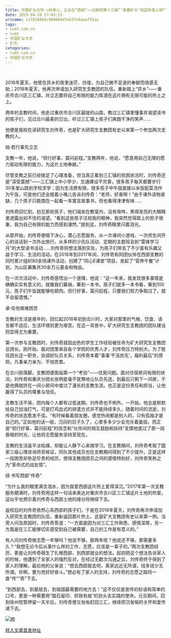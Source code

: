 ```yaml
---
title: 中国矿业大学->好男儿，立志在“西部”——记我校第十三届“‘青春矿大’校园年度人物”体育学院刘传奇 | cumt.com.cn
date: 2019-04-28 17:03:13
urlname: c1f810884c909004d7eb37e9aaaf55ae
tags: 
- cumt.com.cn
- cumt
- 中国矿业大学
- 矿大
categories:
- cumt.com.cn
- 中国矿业大学
---
```


 

2016年夏天，他曾在异乡的夜里迷茫、彷徨，为自己微不足道的奉献而倍感无助；2018年夏天，他再次申请加入研究生支教团的队伍，重新踏上“异乡”——重庆市合川区三汇镇，并立志要将自己有限的能力挥洒在这片拥有无限可能的热土之上。

两年的支教时间，他走过重庆市合川区最陡的山路，教过三汇镇里懂事并渴望读书的孩子们，见过合川最美的日出，听过三汇镇上孩子们爽朗干净的笑声……

他便是我校在读研究生刘传奇，也是矿大研究生支教团有史以来第一个参加两次支教的人。       

始·若行事先立志

支教一年，他说，“但行好事，莫问前程。”支教两年，他说，“愿意用自己无限的愿力驱动有限的能力，为这片土地奉献。”

尽管支教之前已经做足了心理准备，但当真正看到三汇镇的贫困状况时，刘传奇还是“深受震撼”——三汇镇上中小学少，交通建设不完善，很多孩子每天都要步行30多里山路到学校求学；因为生活费有限，很多孩子中午就直接以米饭配菜汤作为午饭，可是他们还会抿着小嘴儿告诉刘传奇：“老师，好香啊！”由于课外读物紧缺，几个孩子只能围在一起看一本寓言故事书，但也看得津津有味……

刘传奇回忆到，初见那些孩子，他们端坐在教室内，没有喧哗，黑得发亮的大眼睛里透露出抑不住的渴望。“看到这些孩子注视我的眼神，我突然觉得肩上的担子很重，我为自己有限的能力而感到凄然。”提到这，刘传奇眼里闪着泪光。

从那开始，刘传奇便暗下决心，潜心志愿服务。从一次课间小游戏、一次师生间开心的谈话到一次外出旅行，从多样的少先队活动、定期的主题班会到“雷锋学习月”的大型读书活动……刘传奇将想法落到实处，为孩子们带去了不少富有乐趣又益于学习、生活的活动。在2016年到2017年间，刘传奇和同团伙伴在西部支教的同时累计组织80余场课外活动，创建了“同心E课堂”项目，发起了“营养午餐”计划，为山区募集共30余万元基金和物品。

在一次次活动中，刘传奇感悟出一个道理，他说：“这一年来，我发现很多事情是确确实实有意义的，就像我们募捐，筹到一本书，孩子们就多一本书看，筹到100元，孩子们午饭就能够吃顿肉。但行好事，莫问前程，只要我们努力争取过了，就不会留遗憾。”       

承·任他艰难困苦

支教的生活是艰辛的，回忆起2016年初到合川时，大家对那里的气候、饮食、语言都不适应，生活环境则更为艰苦。在这一背景中，矿大研究生支教团的团队建设则显得尤为重要。

第一次参与支教团时，刘传奇就因出色的学生工作经验被任命为矿大研究生支教团总团长。刚开始，面对团里来自各个学院的优秀人才，刘传奇压力特别大。为了胜任团长这一职务，协调好队员关系，刘传奇本着“事事‘干活优先’，福利最后”的原则，凡事亲力亲为、不怕苦累。

在合川刚落脚，支教团便面临第一个“考验”——住房问题。面对住宿房间有限的状况，刘传奇和重庆分团长张明星毫不犹豫地让队员先选，到最后只剩下一间房，于是他俩就挤在一间小房间中度过了漫长的支教生涯。也正是这份责任和担当，让他赢得了队员的尊重与信任。

支教生活不易，团内每个人都有过低迷期，刘传奇也不例外。一开始，他总是默默给自己加油打气，可是打鸡血式的排遣方式并不能持续多久，随着时间的流逝，刘传奇的状态愈发不佳。“有时候看着朋友圈，感觉热闹都是别人的，只有孤独才是自己的。”正如他的话一般，沉闷的日子久了，心里多多少少会充斥着委屈。而正是“但行好事，莫问前程”的信念和“伙伴间的相互鼓励和扶持”支撑他度过了那一段昏暗的时光，让他将志愿服务坚持至现在。

支教的生活虽平淡枯燥，却能让人静下心来搞学习。在支教期间，刘传奇考取了国家三级心理咨询师资格证，同队其他成员也在支教期间得到了不少提升。正是这样一段困苦却弥足珍贵的经历，使得支教团团员之间的感情特别好，刘传奇笑称之为“革命式的战友情”。        

续·书写西部“传奇”

“为什么我的眼里满含泪水，因为我爱西部这片热土爱得深沉。”2017年第一次支教服务期满时，刘传奇用这样一句话来表达对重庆市合川区三汇镇这片土地的热爱。这似乎也预示着刘传奇与西部土地的缘分将继续下去。

返校后的刘传奇依然心系西部的孩子们，于是在2018年夏天，刘传奇再次申请加入研究生支教团的队伍，重新返回那片热土。这是矿大支教团有史以来第一例。当旁人问及原因时，刘传奇答道：“一方面是因为对三汇工作熟悉、感情深厚，另一方面是在三汇能够切实感受到自己被需要，自己的工作是有意义的。”

有人问刘传奇做志愿一年够吗？他说不够。那两年呢？他说还不够。那需要多久？“我想无论今后从事什么样的工作，志愿，应该是一辈子的。”两次支教团经历，更是让刘传奇萌生了扎根西部、到西部就业的想法。起初把这个想法告诉家人的时候，他遭到了全家人的强烈反对，在经过无数次沟通之后，刘传奇终于得到了家人的理解。最后他的父亲说：“想去西部就去吧，离家远近无所谓，钱多钱少无所谓，你啊，要为党好好奋斗。”想必有了家人的支持，刘传奇的志愿之路将一直“传”“奇”下去。

“到西部去，到基层去，到祖国最需要的地方去！”这不仅仅是宣传的标语和简单的口号，更是一种需要用“踏石留印、抓铁有痕”的劲头去实践的使命。元旦期间，回到徐州短暂停留一天半后，刘传奇便又匆匆赶回三汇，继续把沉甸甸的关怀和爱传递下去。

![图](http://xwzx.cumt.edu.cn/_upload/article/images/90/21/e965101e4f60948bb06e67dceabd/d68946cf-62d7-4967-8f90-a9fd55de13ae.jpeg)

[转入文章首发地址](http://xwzx.cumt.edu.cn/df/16/c521a515862/page.htm)